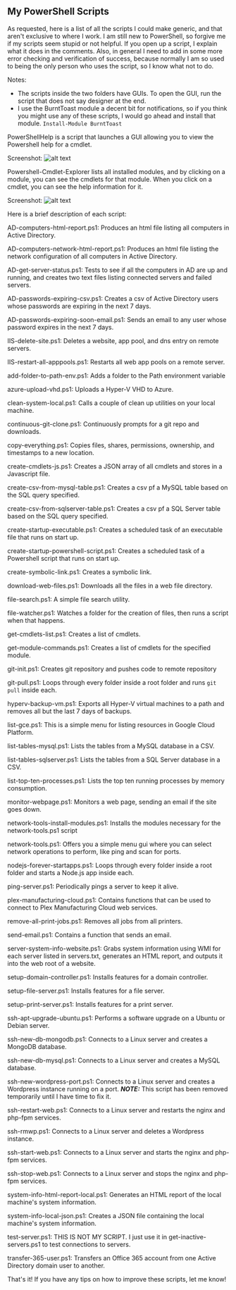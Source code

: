 ## My PowerShell Scripts
As requested, here is a list of all the scripts I could make generic, and that aren't exclusive to where I work.  I am still new to PowerShell, so forgive me if my scripts seem stupid or not helpful.  If you open up a script, I explain what it does in the comments.  Also, in general I need to add in some more error checking and verification of success, because normally I am so used to being the only person who uses the script, so I know what not to do.

Notes:
* The scripts inside the two folders have GUIs.  To open the GUI, run the script that does not say designer at the end.
* I use the BurntToast module a decent bit for notifications, so if you think you might use any of these scripts, I would go ahead and install that module. `Install-Module BurntToast`

PowerShellHelp is a script that launches a GUI allowing you to view the Powershell help for a cmdlet.

Screenshot:
![alt text](https://www.jesserussell.net/wp-content/uploads/2017/11/powershellhelp1.png)

Powershell-Cmdlet-Explorer lists all installed modules, and by clicking on a module, you can see the cmdlets for that module. When you click on a cmdlet, you can see the help information for it.

Screenshot:
![alt text](https://www.jesserussell.net/wp-content/uploads/2018/01/powershell-cmdlet-explorer2.png)

Here is a brief description of each script:

AD-computers-html-report.ps1: Produces an html file listing all computers in Active Directory.

AD-computers-network-html-report.ps1: Produces an html file listing the network configuration of all computers in Active Directory.

AD-get-server-status.ps1: Tests to see if all the computers in AD are up and running, and creates two text files listing connected servers and failed servers.

AD-passwords-expiring-csv.ps1: Creates a csv of Active Directory users whose passwords are expiring in the next 7 days.

AD-passwords-expiring-soon-email.ps1: Sends an email to any user whose password expires in the next 7 days.

IIS-delete-site.ps1: Deletes a website, app pool, and dns entry on remote servers.

IIS-restart-all-apppools.ps1: Restarts all web app pools on a remote server.

add-folder-to-path-env.ps1: Adds a folder to the Path environment variable

azure-upload-vhd.ps1: Uploads a Hyper-V VHD to Azure.

clean-system-local.ps1: Calls a couple of clean up utilities on your local machine.

continuous-git-clone.ps1: Continuously prompts for a git repo and downloads.

copy-everything.ps1: Copies files, shares, permissions, ownership, and timestamps to a new location.

create-cmdlets-js.ps1: Creates a JSON array of all cmdlets and stores in a Javascript file.

create-csv-from-mysql-table.ps1: Creates a csv pf a MySQL table based on the SQL query specified.

create-csv-from-sqlserver-table.ps1: Creates a csv pf a SQL Server table based on the SQL query specified.

create-startup-executable.ps1: Creates a scheduled task of an executable file that runs on start up.

create-startup-powershell-script.ps1: Creates a scheduled task of a Powershell script that runs on start up.

create-symbolic-link.ps1: Creates a symbolic link.

download-web-files.ps1: Downloads all the files in a web file directory.

file-search.ps1: A simple file search utility.

file-watcher.ps1: Watches a folder for the creation of files, then runs a script when that happens.

get-cmdlets-list.ps1: Creates a list of cmdlets.

get-module-commands.ps1: Creates a list of cmdlets for the specified module.

git-init.ps1: Creates git repository and pushes code to remote repository

git-pull.ps1: Loops through every folder inside a root folder and runs `git pull` inside each.

hyperv-backup-vm.ps1: Exports all Hyper-V virtual machines to a path and removes all but the last 7 days of backups.

list-gce.ps1: This is a simple menu for listing resources in Google Cloud Platform.

list-tables-mysql.ps1: Lists the tables from a MySQL database in a CSV.

list-tables-sqlserver.ps1: Lists the tables from a SQL Server database in a CSV.

list-top-ten-processes.ps1: Lists the top ten running processes by memory consumption.

monitor-webpage.ps1: Monitors a web page, sending an email if the site goes down.

network-tools-install-modules.ps1: Installs the modules necessary for the network-tools.ps1 script

network-tools.ps1: Offers you a simple menu gui where you can select network operations to perform, like ping and scan for ports.

nodejs-forever-startapps.ps1: Loops through every folder inside a root folder and starts a Node.js app inside each.

ping-server.ps1: Periodically pings a server to keep it alive.

plex-manufacturing-cloud.ps1: Contains functions that can be used to connect to Plex Manufacturing Cloud web services.

remove-all-print-jobs.ps1: Removes all jobs from all printers.

send-email.ps1: Contains a function that sends an email.

server-system-info-website.ps1: Grabs system information using WMI for each server listed in servers.txt, generates an HTML report, and outputs it into the web root of a website.

setup-domain-controller.ps1: Installs features for a domain controller.

setup-file-server.ps1: Installs features for a file server.

setup-print-server.ps1: Installs features for a print server.

ssh-apt-upgrade-ubuntu.ps1: Performs a software upgrade on a Ubuntu or Debian server.

ssh-new-db-mongodb.ps1: Connects to a Linux server and creates a MongoDB database.

ssh-new-db-mysql.ps1: Connects to a Linux server and creates a MySQL database.

ssh-new-wordpress-port.ps1: Connects to a Linux server and creates a Wordpress instance running on a port.  ***NOTE:*** This script has been removed temporarily until I have time to fix it.

ssh-restart-web.ps1: Connects to a Linux server and restarts the nginx and php-fpm services.

ssh-rmwp.ps1: Connects to a Linux server and deletes a Wordpress instance.

ssh-start-web.ps1: Connects to a Linux server and starts the nginx and php-fpm services.

ssh-stop-web.ps1: Connects to a Linux server and stops the nginx and php-fpm services.

system-info-html-report-local.ps1: Generates an HTML report of the local machine's system information.

system-info-local-json.ps1: Creates a JSON file containing the local machine's system information.

test-server.ps1: THIS IS NOT MY SCRIPT. I just use it in get-inactive-servers.ps1 to test connections to servers.

transfer-365-user.ps1: Transfers an Office 365 account from one Active Directory domain user to another.

That's it!  If you have any tips on how to improve these scripts, let me know!
